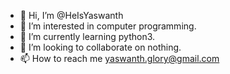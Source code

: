 - 👋 Hi, I’m @HeIsYaswanth
- 👀 I’m interested in computer programming.
- 🌱 I’m currently learning python3.
- 💞️ I’m looking to collaborate on nothing.
- 📫 How to reach me yaswanth.glory@gmail.com

<!---
HeIsYaswanth/HeIsYaswanth is a ✨ special ✨ repository because its `README.md` (this file) appears on your GitHub profile.
You can click the Preview link to take a look at your changes.
--->
